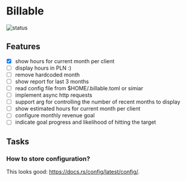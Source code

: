 # Billable

![status](https://github.com/robertwijas/billable-rust/actions/workflows/rust.yml/badge.svg)

## Features

- [x] show hours for current month per client
- [ ] display hours in PLN :)
- [ ] remove hardcoded month
- [ ] show report for last 3 months
- [ ] read config file from $HOME/.billable.toml or simiar
- [ ] implement async http requests
- [ ] support arg for controlling the number of recent months to display
- [ ] show estimated hours for current month per client
- [ ] configure monthly revenue goal
- [ ] indicate goal progress and likelihood of hitting the target

## Tasks

### How to store configuration?

This looks good: https://docs.rs/config/latest/config/.
